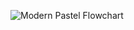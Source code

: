 ![Modern Pastel Flowchart](https://github.com/user-attachments/assets/13094605-8ba5-4119-a791-e9851922274d)
